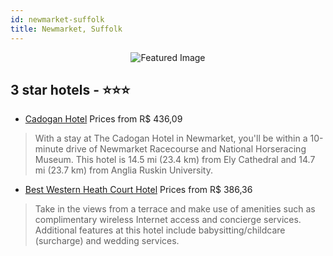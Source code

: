 ```yaml
---
id: newmarket-suffolk
title: Newmarket, Suffolk
---
```


<center><img src="https://i.travelapi.com/hotels/1000000/890000/889000/888913/4f242964_z.jpg" alt="Featured Image" /></center>


##  3 star hotels - ⭐️⭐️⭐️

-    [Cadogan Hotel](https://us.hurb.com/hotels/newmarket/cadogan-hotel-JNP-JP891026?cmp=18055) Prices from R$ 436,09
   > With a stay at The Cadogan Hotel in Newmarket, you'll be within a 10-minute drive of Newmarket Racecourse and National Horseracing Museum. This hotel is 14.5 mi (23.4 km) from Ely Cathedral and 14.7 mi (23.7 km) from Anglia Ruskin University.
-    [Best Western Heath Court Hotel](https://us.hurb.com/hotels/newmarket/best-western-heath-court-hotel-JNP-JP080521?cmp=18055) Prices from R$ 386,36
   > Take in the views from a terrace and make use of amenities such as complimentary wireless Internet access and concierge services. Additional features at this hotel include babysitting/childcare (surcharge) and wedding services.
